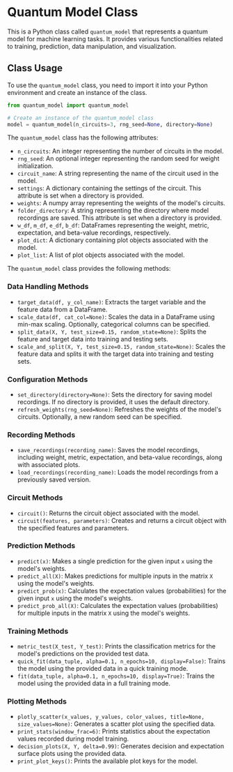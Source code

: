 # Quantum Model Class

This is a Python class called `quantum_model` that represents a quantum model for machine learning tasks. It provides various functionalities related to training, prediction, data manipulation, and visualization.

## Class Usage

To use the `quantum_model` class, you need to import it into your Python environment and create an instance of the class.

```python
from quantum_model import quantum_model

# Create an instance of the quantum_model class
model = quantum_model(n_circuits=3, rng_seed=None, directory=None)
```

The `quantum_model` class has the following attributes:

- `n_circuits`: An integer representing the number of circuits in the model.
- `rng_seed`: An optional integer representing the random seed for weight initialization.
- `circuit_name`: A string representing the name of the circuit used in the model.
- `settings`: A dictionary containing the settings of the circuit. This attribute is set when a directory is provided.
- `weights`: A numpy array representing the weights of the model's circuits.
- `folder_directory`: A string representing the directory where model recordings are saved. This attribute is set when a directory is provided.
- `w_df`, `m_df`, `e_df`, `b_df`: DataFrames representing the weight, metric, expectation, and beta-value recordings, respectively.
- `plot_dict`: A dictionary containing plot objects associated with the model.
- `plot_list`: A list of plot objects associated with the model.

The `quantum_model` class provides the following methods:

### Data Handling Methods

- `target_data(df, y_col_name)`: Extracts the target variable and the feature data from a DataFrame.
- `scale_data(df, cat_col=None)`: Scales the data in a DataFrame using min-max scaling. Optionally, categorical columns can be specified.
- `split_data(X, Y, test_size=0.15, random_state=None)`: Splits the feature and target data into training and testing sets.
- `scale_and_split(X, Y, test_size=0.15, random_state=None)`: Scales the feature data and splits it with the target data into training and testing sets.

### Configuration Methods

- `set_directory(directory=None)`: Sets the directory for saving model recordings. If no directory is provided, it uses the default directory.
- `refresh_weights(rng_seed=None)`: Refreshes the weights of the model's circuits. Optionally, a new random seed can be specified.

### Recording Methods

- `save_recordings(recording_name)`: Saves the model recordings, including weight, metric, expectation, and beta-value recordings, along with associated plots.
- `load_recordings(recording_name)`: Loads the model recordings from a previously saved version.

### Circuit Methods

- `circuit()`: Returns the circuit object associated with the model.
- `circuit(features, parameters)`: Creates and returns a circuit object with the specified features and parameters.

### Prediction Methods

- `predict(x)`: Makes a single prediction for the given input `x` using the model's weights.
- `predict_all(X)`: Makes predictions for multiple inputs in the matrix `X` using the model's weights.
- `predict_prob(x)`: Calculates the expectation values (probabilities) for the given input `x` using the model's weights.
- `predict_prob_all(X)`: Calculates the expectation values (probabilities) for multiple inputs in the matrix `X` using the model's weights.

### Training Methods

- `metric_test(X_test, Y_test)`: Prints the classification metrics for the model's predictions on the provided test data.
- `quick_fit(data_tuple, alpha=0.1, n_epochs=10, display=False)`: Trains the model using the provided data in a quick training mode.
- `fit(data_tuple, alpha=0.1, n_epochs=10, display=True)`: Trains the model using the provided data in a full training mode.

### Plotting Methods

- `plotly_scatter(x_values, y_values, color_values, title=None, size_values=None)`: Generates a scatter plot using the specified data.
- `print_stats(window_frac=6)`: Prints statistics about the expectation values recorded during model training.
- `decision_plots(X, Y, delta=0.99)`: Generates decision and expectation surface plots using the provided data.
- `print_plot_keys()`: Prints the available plot keys for the model.